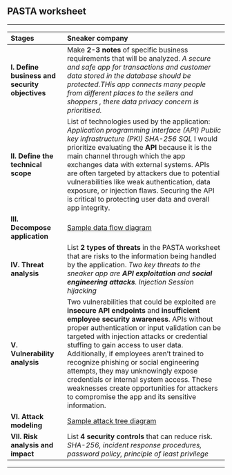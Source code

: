 ## PASTA worksheet

---

| Stages | Sneaker company |
| :---- | :---- |
| **I. Define business and security objectives** | Make **2-3 notes** of specific business requirements that will be analyzed. *A secure and safe app for transactions and customer data stored in the database should be protected.THis app connects many people from different places to the sellers and shoppers , there data privacy concern is prioritised.* |
| **II. Define the technical scope** | List of technologies used by the application: *Application programming interface (API) Public key infrastructure (PKI) SHA-256 SQL* I would prioritize evaluating the **API** because it is the main channel through which the app exchanges data with external systems. APIs are often targeted by attackers due to potential vulnerabilities like weak authentication, data exposure, or injection flaws. Securing the API is critical to protecting user data and overall app integrity. |
| **III. Decompose application** | [Sample data flow diagram](https://docs.google.com/presentation/d/1ol7y79popTFfNHM-90ES-H-i1Lpd0YNvPShxBlXozjg/template/preview?resourcekey=0-DZAkf7Vzh2PXsP-j3oXV-g) |
| **IV. Threat analysis** | List **2 types of threats** in the PASTA worksheet that are risks to the information being handled by the application. *Two key threats to the sneaker app are **API exploitation** and **social engineering attacks**. Injection Session hijacking* |
| **V. Vulnerability analysis** |  Two vulnerabilities that could be exploited are **insecure API endpoints** and **insufficient employee security awareness**. APIs without proper authentication or input validation can be targeted with injection attacks or credential stuffing to gain access to user data. Additionally, if employees aren’t trained to recognize phishing or social engineering attempts, they may unknowingly expose credentials or internal system access. These weaknesses create opportunities for attackers to compromise the app and its sensitive information. |
| **VI. Attack modeling** | [Sample attack tree diagram](https://docs.google.com/presentation/d/1FmWLyHgmq9XQoVuMxOym2PHO8IuedCkan4moYnI-EJ0/template/preview?usp=sharing&resourcekey=0-zYPY7AhPJdcClXamlAfOag) |
| **VII. Risk analysis and impact** | List **4 security controls** that can reduce risk. *SHA-256, incident response procedures, password policy, principle of least privilege* |

---

